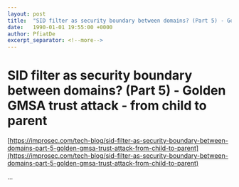 ```yaml
---
layout: post
title:  "SID filter as security boundary between domains? (Part 5) - Golden GMSA trust attack - from child to parent"
date:   1990-01-01 19:55:00 +0000
author: PfiatDe
excerpt_separator: <!--more-->
---
```


# SID filter as security boundary between domains? (Part 5) - Golden GMSA trust attack - from child to parent
[https://improsec.com/tech-blog/sid-filter-as-security-boundary-between-domains-part-5-golden-gmsa-trust-attack-from-child-to-parent](https://improsec.com/tech-blog/sid-filter-as-security-boundary-between-domains-part-5-golden-gmsa-trust-attack-from-child-to-parent)

...
<!--more-->
